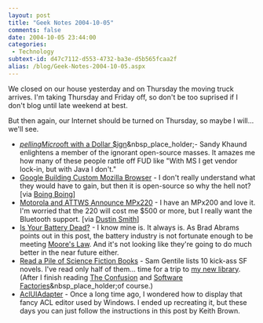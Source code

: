 ```yaml
---
layout: post
title: "Geek Notes 2004-10-05"
comments: false
date: 2004-10-05 23:44:00
categories:
 - Technology
subtext-id: d47c7112-d553-4732-ba3e-d5b565fcaa2f
alias: /blog/Geek-Notes-2004-10-05.aspx
---
```



We closed on our house yesterday and on Thursday the moving truck arrives. I'm taking Thursday and Friday off, so don't be too suprised if I don't blog until late weekend at best. 

But then again, our Internet should be turned on Thursday, so maybe I will... we'll see.

  * [$pelling Micro$oft with a Dollar $ign](http://weblogs.asp.net/sandyk/archive/2004/09/28/235539.aspx)&nbsp_place_holder;- Sandy Khaund enlightens a member of the ignorant open-source masses. It amazes me how many of these people rattle off FUD like "With MS I get vendor lock-in, but with Java I don't."
  * [Google Building Custom Mozilla Browser](http://www.kottke.org/04/09/more-google-browser) - I don't really understand what they would have to gain, but then it is open-source so why the hell not? [via [Boing Boing](http://www.boingboing.net/2004/09/21/google_building_cust.html)]
  * [Motorola and ATTWS Announce MPx220](http://promo.motorola.com/pb03/landingpage_flash.html) - I have an MPx200 and love it. I'm worried that the 220 will cost me $500 or more, but I really want the Bluetooth support. [via [Dustin Smith](http://weblogs.ilg.com/dsmith/archive/2004/09/30/506.aspx)]
  * [Is Your Battery Dead?](http://blogs.msdn.com/brada/archive/2004/09/30/236193.aspx) - I know mine is. It always is. As Brad Abrams points out in this post, the battery industry is not fortunate enough to be meeting [Moore's Law](http://www.intel.com/research/silicon/mooreslaw.htm). And it's not looking like they're going to do much better in the near future either.
  * [Read a Pile of Science Fiction Books](http://samgentile.com/blog/archive/2004/09/24/12197.aspx) - Sam Gentile lists 10 kick-ass SF novels. I've read only half of them... time for a trip to [my new library](http://www.kcls.org/samm/sammhome.cfm). (After I finish reading [The Confusion](http://www.amazon.com/exec/obidos/ASIN/0060523867/peterprovosto-20) and [Software Factories](http://www.amazon.com/exec/obidos/ASIN/0471202843/peterprovosto-20)&nbsp_place_holder;of course.)
  * [AclUIAdapter](http://pluralsight.com/blogs/keith/archive/2004/10/04/2636.aspx) - Once a long time ago, I wondered how to display that fancy ACL editor used by Windows. I ended up recreating it, but these days you can just follow the instructions in this post by Keith Brown. 

